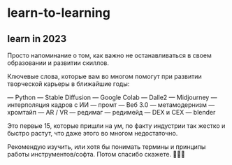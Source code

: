# learn-to-learning

## learn in 2023

Просто напоминание о том, как важно не останавливаться в своем образовании и развитии скиллов.

Ключевые слова, которые вам во многом помогут при развитии творческой карьеры в ближайшие годы:

— Python
— Stable Diffusion
— Google Colab
— Dalle2
— Midjourney
— интерполяция кадров с ИИ
— промт
— Веб 3.0
— метамодернизм
— хромтайп
— AR / VR
— редимаг
— редимейд
— DEX и CEX
— blender

Это первые 15, которые пришли на ум, по факту индустрии так жестко и быстро растут, что даже этого во многом недостаточно.

Рекомендую изучить, или хотя бы понимать термины и принципы работы инструментов/софта. Потом спасибо скажете. 🙏🏼✨
